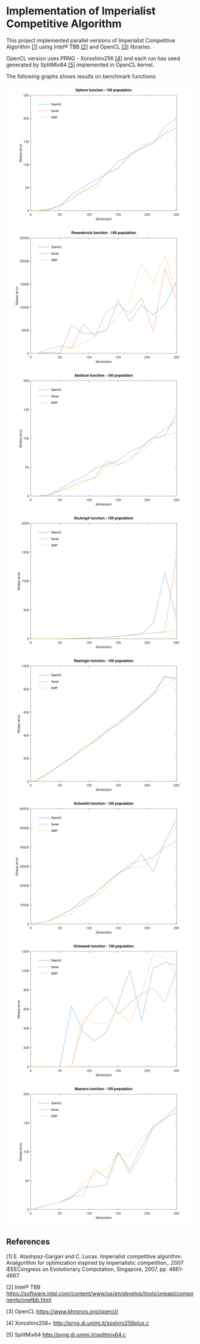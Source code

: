 # Implementation of Imperialist Competitive Algorithm
This project implemented parallel versions of Imperialist Competitive Algorithm [[1]](#1) using Intel® TBB [[2]](#2) and OpenCL [[3]](#3) libraries.

OpenCL version uses PRNG - Xoroshiro256 [[4]](#4) and each run has seed generated by SplitMix64 [[5]](#5) implemented in OpenCL kernel.

The following graphs shows results on benchmark functions:

![Sphere function](/graphs/f1.png?raw=true "Sphere function")
![Alt text](/graphs/f2.png?raw=true "Optional Title")
![Alt text](/graphs/f3.png?raw=true "Optional Title")
![Alt text](/graphs/f4.png?raw=true "Optional Title")
![Alt text](/graphs/f5.png?raw=true "Optional Title")
![Alt text](/graphs/f6.png?raw=true "Optional Title")
![Alt text](/graphs/f7.png?raw=true "Optional Title")
![Alt text](/graphs/f8.png?raw=true "Optional Title")


## References
<a id="1">[1]</a> 
 E. Atashpaz-Gargari and C. Lucas.
 Imperialist competitive algorithm: Analgorithm for optimization inspired by imperialistic competition,. 
 2007 IEEECongress on Evolutionary Computation, Singapore, 2007, pp. 4661-4667.
 
<a id="2">[2]</a> 
 Intel® TBB
 https://software.intel.com/content/www/us/en/develop/tools/oneapi/components/onetbb.html
 
<a id="2">[3]</a> 
 OpenCL
 https://www.khronos.org/opencl/
 
 <a id="2">[4]</a> 
 Xoroshiro256+
 http://prng.di.unimi.it/xoshiro256plus.c
 
 <a id="3">[5]</a> 
 SplitMix64
 http://prng.di.unimi.it/splitmix64.c
 
 

